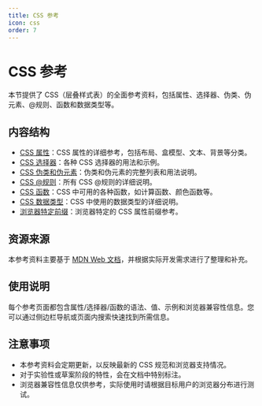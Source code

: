 ```yaml
---
title: CSS 参考
icon: css
order: 7
---
```


# CSS 参考

本节提供了 CSS（层叠样式表）的全面参考资料，包括属性、选择器、伪类、伪元素、@规则、函数和数据类型等。

## 内容结构

- [CSS 属性](./01-属性/)：CSS 属性的详细参考，包括布局、盒模型、文本、背景等分类。
- [CSS 选择器](./02-选择器/)：各种 CSS 选择器的用法和示例。
- [CSS 伪类和伪元素](./03-伪类和伪元素/)：伪类和伪元素的完整列表和用法说明。
- [CSS @规则](./04-At规则/)：所有 CSS @规则的详细说明。
- [CSS 函数](./05-函数/)：CSS 中可用的各种函数，如计算函数、颜色函数等。
- [CSS 数据类型](./06-数据类型/)：CSS 中使用的数据类型的详细说明。
- [浏览器特定前缀](./07-浏览器特定前缀/)：浏览器特定的 CSS 属性前缀参考。

## 资源来源

本参考资料主要基于 [MDN Web 文档](https://developer.mozilla.org)，并根据实际开发需求进行了整理和补充。

## 使用说明

每个参考页面都包含属性/选择器/函数的语法、值、示例和浏览器兼容性信息。您可以通过侧边栏导航或页面内搜索快速找到所需信息。

## 注意事项

- 本参考资料会定期更新，以反映最新的 CSS 规范和浏览器支持情况。
- 对于实验性或草案阶段的特性，会在文档中特别标注。
- 浏览器兼容性信息仅供参考，实际使用时请根据目标用户的浏览器分布进行测试。

